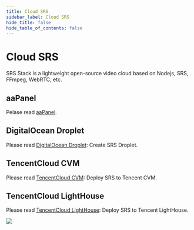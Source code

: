 ```yaml
---
title: Cloud SRS
sidebar_label: Cloud SRS
hide_title: false
hide_table_of_contents: false
---
```


# Cloud SRS

SRS Stack is a lightweight open-source video cloud based on Nodejs, SRS, FFmpeg, WebRTC, etc.

## aaPanel

Pelase read [aaPanel](/blog/BT-aaPanel).

## DigitalOcean Droplet

Please read [DigitalOcean Droplet](https://github.com/ossrs/srs-stack/wiki/Droplet): Create SRS Droplet.

## TencentCloud CVM

Please read [TencentCloud CVM](https://www.bilibili.com/video/BV1844y1L7dL/): Deploy SRS to Tencent CVM.

## TencentCloud LightHouse

Please read [TencentCloud LightHouse](https://www.bilibili.com/video/BV1844y1L7dL/): Deploy SRS to Tencent LightHouse.

![](https://ossrs.net/gif/v1/sls.gif?site=ossrs.io&path=/lts/doc/en/v4/getting-started-cloud)


